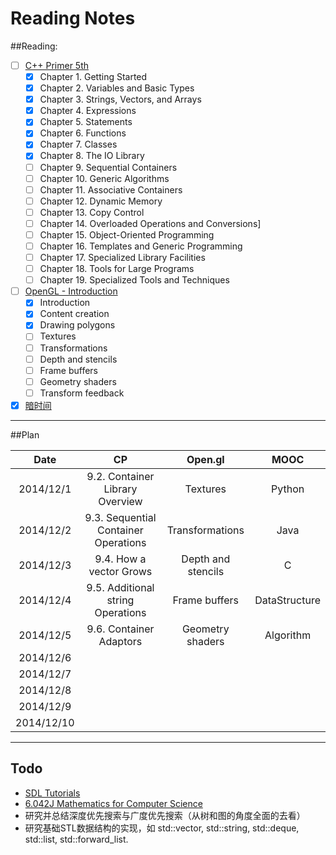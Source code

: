 Reading Notes
===========

##Reading:
- [ ] [C++ Primer 5th](http://book.douban.com/subject/24089577/)
  - [x] Chapter 1. Getting Started
  - [x] Chapter 2. Variables and Basic Types
  - [x] Chapter 3. Strings, Vectors, and Arrays
  - [x] Chapter 4. Expressions
  - [x] Chapter 5. Statements
  - [x] Chapter 6. Functions
  - [x] Chapter 7. Classes
  - [x] Chapter 8. The IO Library
  - [ ] Chapter 9. Sequential Containers
  - [ ] Chapter 10. Generic Algorithms
  - [ ] Chapter 11. Associative Containers
  - [ ] Chapter 12. Dynamic Memory
  - [ ] Chapter 13. Copy Control
  - [ ] Chapter 14. Overloaded Operations and Conversions]
  - [ ] Chapter 15. Object-Oriented Programming
  - [ ] Chapter 16. Templates and Generic Programming
  - [ ] Chapter 17. Specialized Library Facilities
  - [ ] Chapter 18. Tools for Large Programs
  - [ ] Chapter 19. Specialized Tools and Techniques
- [ ] [OpenGL - Introduction](https://open.gl)
  - [x] Introduction
  - [x] Content creation
  - [x] Drawing polygons
  - [ ] Textures
  - [ ] Transformations
  - [ ] Depth and stencils
  - [ ] Frame buffers
  - [ ] Geometry shaders
  - [ ] Transform feedback
- [x] [暗时间](http://book.douban.com/subject/6709809/)

----------

##Plan

| Date | CP | Open.gl | MOOC |
|:----:|:--:|:-------:|:----:|
|2014/12/1|9.2. Container Library Overview |Textures|Python|
|2014/12/2|9.3. Sequential Container Operations |Transformations|Java|
|2014/12/3|9.4. How a vector Grows |Depth and stencils|C|
|2014/12/4|9.5. Additional string Operations |Frame buffers|DataStructure|
|2014/12/5|9.6. Container Adaptors|Geometry shaders|Algorithm|
|2014/12/6||||
|2014/12/7||||
|2014/12/8||||
|2014/12/9||||
|2014/12/10||||


------

## Todo

- [SDL Tutorials](http://lazyfoo.net/tutorials/SDL/index.php)
- [6.042J Mathematics for Computer Science](http://ocw.mit.edu/courses/electrical-engineering-and-computer-science/6-042j-mathematics-for-computer-science-fall-2010/)
- 研究并总结深度优先搜索与广度优先搜索（从树和图的角度全面的去看）
- 研究基础STL数据结构的实现，如 std::vector, std::string, std::deque, std::list, std::forward_list.
